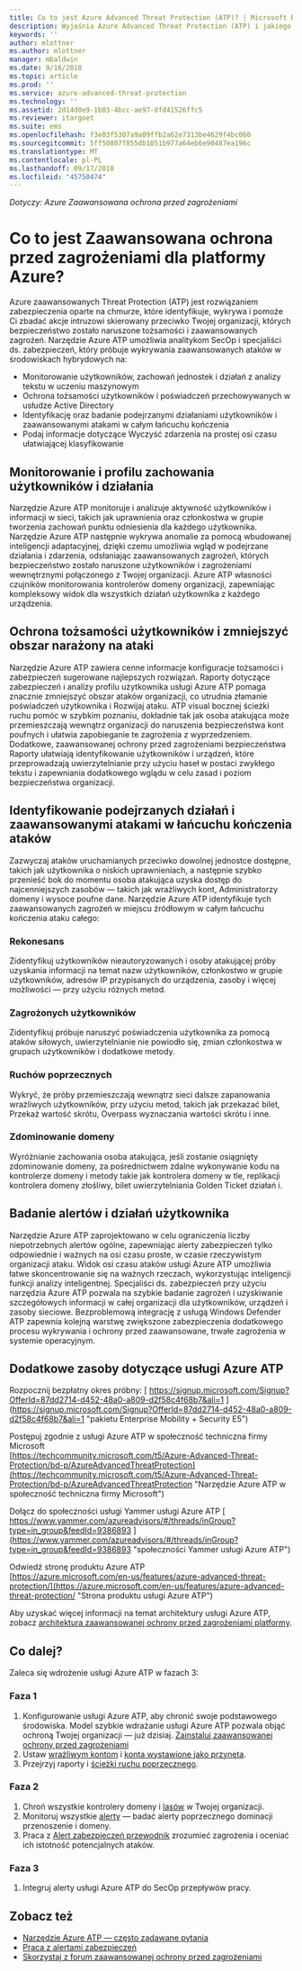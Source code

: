 ```yaml
---
title: Co to jest Azure Advanced Threat Protection (ATP)? | Microsoft Docs
description: Wyjaśnia Azure Advanced Threat Protection (ATP) i jakiego rodzaju podejrzane działania może wykryć
keywords: ''
author: mlottner
ms.author: mlottner
manager: mbaldwin
ms.date: 9/16/2018
ms.topic: article
ms.prod: ''
ms.service: azure-advanced-threat-protection
ms.technology: ''
ms.assetid: 2d14d0e9-1b03-4bcc-ae97-8fd41526ffc5
ms.reviewer: itargoet
ms.suite: ems
ms.openlocfilehash: f3e03f5307a9a09ffb2a62e7313be4629f4bc060
ms.sourcegitcommit: 5ff50807f855db1051b977a64eb6e90487ea196c
ms.translationtype: MT
ms.contentlocale: pl-PL
ms.lasthandoff: 09/17/2018
ms.locfileid: "45750474"
---
```

*Dotyczy: Azure Zaawansowana ochrona przed zagrożeniami*

# <a name="what-is-azure-advanced-threat-protection"></a>Co to jest Zaawansowana ochrona przed zagrożeniami dla platformy Azure?
Azure zaawansowanych Threat Protection (ATP) jest rozwiązaniem zabezpieczenia oparte na chmurze, które identyfikuje, wykrywa i pomoże Ci zbadać akcje intruzowi skierowany przeciwko Twojej organizacji, których bezpieczeństwo zostało naruszone tożsamości i zaawansowanych zagrożeń. Narzędzie Azure ATP umożliwia analitykom SecOp i specjaliści ds. zabezpieczeń, który próbuje wykrywania zaawansowanych ataków w środowiskach hybrydowych na:  
- Monitorowanie użytkowników, zachowań jednostek i działań z analizy tekstu w uczeniu maszynowym  
- Ochrona tożsamości użytkowników i poświadczeń przechowywanych w usłudze Active Directory  
- Identyfikację oraz badanie podejrzanymi działaniami użytkowników i zaawansowanymi atakami w całym łańcuchu kończenia 
- Podaj informacje dotyczące Wyczyść zdarzenia na prostej osi czasu ułatwiającej klasyfikowanie 
 
## <a name="monitor-and-profile-user-behavior-and-activities"></a>Monitorowanie i profilu zachowania użytkowników i działania  
Narzędzie Azure ATP monitoruje i analizuje aktywność użytkowników i informacji w sieci, takich jak uprawnienia oraz członkostwa w grupie tworzenia zachowań punktu odniesienia dla każdego użytkownika. Narzędzie Azure ATP następnie wykrywa anomalie za pomocą wbudowanej inteligencji adaptacyjnej, dzięki czemu umożliwia wgląd w podejrzane działania i zdarzenia, odsłaniając zaawansowanych zagrożeń, których bezpieczeństwo zostało naruszone użytkowników i zagrożeniami wewnętrznymi połączonego z Twojej organizacji. Azure ATP własności czujników monitorowania kontrolerów domeny organizacji, zapewniając kompleksowy widok dla wszystkich działań użytkownika z każdego urządzenia. 
 
## <a name="protect-user-identities-and-reduce-the-attack-surface"></a>Ochrona tożsamości użytkowników i zmniejszyć obszar narażony na ataki   
Narzędzie Azure ATP zawiera cenne informacje konfiguracje tożsamości i zabezpieczeń sugerowane najlepszych rozwiązań. Raporty dotyczące zabezpieczeń i analizy profilu użytkownika usługi Azure ATP pomaga znacznie zmniejszyć obszar ataków organizacji, co utrudnia złamanie poświadczeń użytkownika i Rozwijaj ataku. ATP visual bocznej ścieżki ruchu pomóc w szybkim poznaniu, dokładnie tak jak osoba atakująca może przemieszczają wewnątrz organizacji do naruszenia bezpieczeństwa kont poufnych i ułatwia zapobieganie te zagrożenia z wyprzedzeniem. Dodatkowe, zaawansowanej ochrony przed zagrożeniami bezpieczeństwa Raporty ułatwiają identyfikowanie użytkowników i urządzeń, które przeprowadzają uwierzytelnianie przy użyciu haseł w postaci zwykłego tekstu i zapewniania dodatkowego wglądu w celu zasad i poziom bezpieczeństwa organizacji.  
 
## <a name="identify-suspicious-activities-and-advanced-attacks-across-the-attack-kill-chain"></a>Identyfikowanie podejrzanych działań i zaawansowanymi atakami w łańcuchu kończenia ataków 
Zazwyczaj ataków uruchamianych przeciwko dowolnej jednostce dostępne, takich jak użytkownika o niskich uprawnieniach, a następnie szybko przenieść bok do momentu osoba atakująca uzyska dostęp do najcenniejszych zasobów — takich jak wrażliwych kont, Administratorzy domeny i wysoce poufne dane. Narzędzie Azure ATP identyfikuje tych zaawansowanych zagrożeń w miejscu źródłowym w całym łańcuchu kończenia ataku całego: 
### <a name="reconnaissance"></a>Rekonesans 
Zidentyfikuj użytkowników nieautoryzowanych i osoby atakującej próby uzyskania informacji na temat nazw użytkowników, członkostwo w grupie użytkowników, adresów IP przypisanych do urządzenia, zasoby i więcej możliwości — przy użyciu różnych metod.  
### <a name="compromised-users"></a>Zagrożonych użytkowników
Zidentyfikuj próbuje naruszyć poświadczenia użytkownika za pomocą ataków siłowych, uwierzytelnianie nie powiodło się, zmian członkostwa w grupach użytkowników i dodatkowe metody.  

### <a name="lateral-movements"></a>Ruchów poprzecznych
Wykryć, że próby przemieszczają wewnątrz sieci dalsze zapanowania wrażliwych użytkowników, przy użyciu metod, takich jak przekazać bilet, Przekaż wartość skrótu, Overpass wyznaczania wartości skrótu i inne.  

### <a name="domain-dominance"></a>Zdominowanie domeny
Wyróżnianie zachowania osoba atakująca, jeśli zostanie osiągnięty zdominowanie domeny, za pośrednictwem zdalne wykonywanie kodu na kontrolerze domeny i metody takie jak kontrolera domeny w tle, replikacji kontrolera domeny złośliwy, bilet uwierzytelniania Golden Ticket działań i.   

## <a name="investigate-alerts-and-user-activities"></a>Badanie alertów i działań użytkownika  
Narzędzie Azure ATP zaprojektowano w celu ograniczenia liczby niepotrzebnych alertów ogólne, zapewniając alerty zabezpieczeń tylko odpowiednie i ważnych na osi czasu proste, w czasie rzeczywistym organizacji ataku. Widok osi czasu ataków usługi Azure ATP umożliwia łatwe skoncentrowanie się na ważnych rzeczach, wykorzystując inteligencji funkcji analizy inteligentnej. Specjaliści ds. zabezpieczeń przy użyciu narzędzia Azure ATP pozwala na szybkie badanie zagrożeń i uzyskiwanie szczegółowych informacji w całej organizacji dla użytkowników, urządzeń i zasoby sieciowe. Bezproblemową integrację z usługą Windows Defender ATP zapewnia kolejną warstwę zwiększone zabezpieczenia dodatkowego procesu wykrywania i ochrony przed zaawansowane, trwałe zagrożenia w systemie operacyjnym.  

## <a name="additional-resources-for-azure-atp"></a>Dodatkowe zasoby dotyczące usługi Azure ATP  
Rozpocznij bezpłatny okres próbny: [ https://signup.microsoft.com/Signup?OfferId=87dd2714-d452-48a0-a809-d2f58c4f68b7&ali=1 ] (https://signup.microsoft.com/Signup?OfferId=87dd2714-d452-48a0-a809-d2f58c4f68b7&ali=1 "pakietu Enterprise Mobility + Security E5")
 
Postępuj zgodnie z usługi Azure ATP w społeczność techniczna firmy Microsoft  
[https://techcommunity.microsoft.com/t5/Azure-Advanced-Threat-Protection/bd-p/AzureAdvancedThreatProtection](https://techcommunity.microsoft.com/t5/Azure-Advanced-Threat-Protection/bd-p/AzureAdvancedThreatProtection "Narzędzie Azure ATP w społeczność techniczna firmy Microsoft")
 
Dołącz do społeczności usługi Yammer usługi Azure ATP [ https://www.yammer.com/azureadvisors/#/threads/inGroup?type=in_group&feedId=9386893 ] (https://www.yammer.com/azureadvisors/#/threads/inGroup?type=in_group&feedId=9386893 "społeczności Yammer usługi Azure ATP")
 
Odwiedź stronę produktu Azure ATP  
[https://azure.microsoft.com/en-us/features/azure-advanced-threat-protection/](https://azure.microsoft.com/en-us/features/azure-advanced-threat-protection/ "Strona produktu usługi Azure ATP")

Aby uzyskać więcej informacji na temat architektury usługi Azure ATP, zobacz [architektura zaawansowanej ochrony przed zagrożeniami platformy](atp-architecture.md).
 
## <a name="whats-next"></a>Co dalej? 

Zaleca się wdrożenie usługi Azure ATP w fazach 3:  

### <a name="phase-1"></a>Faza 1

1. Konfigurowanie usługi Azure ATP, aby chronić swoje podstawowego środowiska. Model szybkie wdrażanie usługi Azure ATP pozwala objąć ochroną Twojej organizacji — już dzisiaj. [Zainstaluj zaawansowanej ochrony przed zagrożeniami](install-atp-step1.md)  
2. Ustaw [wrażliwym kontom](sensitive-accounts.md) i [konta wystawione jako przynęta](install-atp-step7.md).   
3. Przejrzyj raporty i [ścieżki ruchu poprzecznego](use-case-lateral-movement-path.md).  


### <a name="phase-2"></a>Faza 2

1. Chroń wszystkie kontrolery domeny i [lasów](atp-multi-forest.md) w Twojej organizacji.  
2.  Monitoruj wszystkie [alerty](working-with-suspicious-activities.md) — badać alerty poprzecznego dominacji przenoszenie i domeny.  
3. Praca z [Alert zabezpieczeń przewodnik](suspicious-activity-guide.md) zrozumieć zagrożenia i oceniać ich istotność potencjalnych ataków.   


### <a name="phase-3"></a>Faza 3

1. Integruj alerty usługi Azure ATP do SecOp przepływów pracy. 

## <a name="see-also"></a>Zobacz też
- [Narzędzie Azure ATP — często zadawane pytania](atp-technical-faq.md)
- [Praca z alertami zabezpieczeń](working-with-suspicious-activities.md)
- [Skorzystaj z forum zaawansowanej ochrony przed zagrożeniami](https://aka.ms/azureatpcommunity)